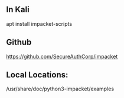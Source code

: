 ## In Kali

apt install impacket-scripts

## Github

https://github.com/SecureAuthCorp/impacket

## Local Locations:

/usr/share/doc/python3-impacket/examples

